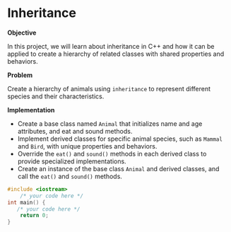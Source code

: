 # Inheritance


 **Objective**
 
In this project, we will learn about inheritance in C++ and how it can be applied to create a hierarchy of related classes with shared properties and behaviors.

**Problem**

Create a hierarchy of animals using `inheritance` to represent different species and their characteristics.

**Implementation**

* Create a base class named `Animal` that initializes name and age attributes, and eat and sound methods.
* Implement derived classes for specific animal species, such as `Mammal` and `Bird`, with unique properties and behaviors.
* Override the `eat()` and `sound()` methods in each derived class to provide specialized implementations.
* Create an instance of the base class `Animal` and derived classes, and call the `eat()` and `sound()` methods.

```cpp
#include <iostream>
    /* your code here */
int main() {
   /* your code here */
    return 0;
}
```
